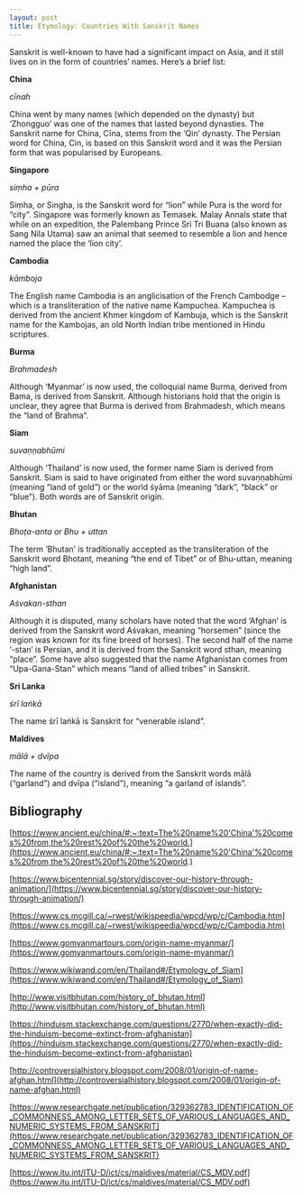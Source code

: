 ```yaml
---
layout: post
title: Etymology: Countries With Sanskrit Names
---
```

Sanskrit is well-known to have had a significant impact on Asia, and it still lives on in the form of countries’ names. Here’s a brief list:

  
  

**China**

*cīnah*

  

China went by many names (which depended on the dynasty) but ‘Zhongguo’ was one of the names that lasted beyond dynasties. The Sanskrit name for China, Cīna, stems from the ‘Qin’ dynasty. The Persian word for China, Cin, is based on this Sanskrit word and it was the Persian form that was popularised by Europeans.

  
  

**Singapore**

*siṃha + pūra*

  

Siṃha, or Singha, is the Sanskrit word for “lion” while Pura is the word for “city”. Singapore was formerly known as Temasek. Malay Annals state that while on an expedition, the Palembang Prince Sri Tri Buana (also known as Sang Nila Utama) saw an animal that seemed to resemble a lion and hence named the place the ‘lion city’.

  

**Cambodia**

*kāmboja*

  

The English name Cambodia is an anglicisation of the French Cambodge – which is a transliteration of the native name Kampuchea. Kampuchea is derived from the ancient Khmer kingdom of Kambuja, which is the Sanskrit name for the Kambojas, an old North Indian tribe mentioned in Hindu scriptures.

  
  

**Burma**

*Brahmadesh*

  

Although ‘Myanmar’ is now used, the colloquial name Burma, derived from Bama, is derived from Sanskrit. Although historians hold that the origin is unclear, they agree that Burma is derived from Brahmadesh, which means the “land of Brahma”.

  
  

**Siam**

*suvaṇṇabhūmi*

  

Although ‘Thailand’ is now used, the former name Siam is derived from Sanskrit. Siam is said to have originated from either the word suvaṇṇabhūmi (meaning “land of gold”) or the world śyāma (meaning “dark”, “black” or “blue”). Both words are of Sanskrit origin.

  
  

**Bhutan**

*Bhoṭa-anta or Bhu + uttan*

  

The term ‘Bhutan’ is traditionally accepted as the transliteration of the Sanskrit word Bhotant, meaning “the end of Tibet” or of Bhu-uttan, meaning “high land”.

  
  

**Afghanistan**

*Aśvakan-sthan*

  

Although it is disputed, many scholars have noted that the word ‘Afghan’ is derived from the Sanskrit word Aśvakan, meaning “horsemen” (since the region was known for its fine breed of horses). The second half of the name ‘-stan’ is Persian, and it is derived from the Sanskrit word sthan, meaning “place”. Some have also suggested that the name Afghanistan comes from “Upa-Gana-Stan” which means “land of allied tribes” in Sanskrit.

  
  

**Sri Lanka**

*śrī laṅkā*

  

The name śrī laṅkā is Sanskrit for “venerable island”.

  

**Maldives**

*mālā + dvīpa*

  

The name of the country is derived from the Sanskrit words mālā (“garland”) and dvīpa (“island”), meaning “a garland of islands”.

  

## Bibliography

  

[https://www.ancient.eu/china/#:~:text=The%20name%20'China'%20comes%20from,the%20rest%20of%20the%20world.](https://www.ancient.eu/china/#:~:text=The%20name%20'China'%20comes%20from,the%20rest%20of%20the%20world.)

[https://www.bicentennial.sg/story/discover-our-history-through-animation/](https://www.bicentennial.sg/story/discover-our-history-through-animation/)

[https://www.cs.mcgill.ca/~rwest/wikispeedia/wpcd/wp/c/Cambodia.htm](https://www.cs.mcgill.ca/~rwest/wikispeedia/wpcd/wp/c/Cambodia.htm)

[https://www.gomyanmartours.com/origin-name-myanmar/](https://www.gomyanmartours.com/origin-name-myanmar/)

[https://www.wikiwand.com/en/Thailand#/Etymology_of_Siam](https://www.wikiwand.com/en/Thailand#/Etymology_of_Siam)

[http://www.visitbhutan.com/history_of_bhutan.html](http://www.visitbhutan.com/history_of_bhutan.html)

[https://hinduism.stackexchange.com/questions/2770/when-exactly-did-the-hinduism-become-extinct-from-afghanistan](https://hinduism.stackexchange.com/questions/2770/when-exactly-did-the-hinduism-become-extinct-from-afghanistan)

[http://controversialhistory.blogspot.com/2008/01/origin-of-name-afghan.html](http://controversialhistory.blogspot.com/2008/01/origin-of-name-afghan.html)

[https://www.researchgate.net/publication/329362783_IDENTIFICATION_OF_COMMONNESS_AMONG_LETTER_SETS_OF_VARIOUS_LANGUAGES_AND_NUMERIC_SYSTEMS_FROM_SANSKRIT](https://www.researchgate.net/publication/329362783_IDENTIFICATION_OF_COMMONNESS_AMONG_LETTER_SETS_OF_VARIOUS_LANGUAGES_AND_NUMERIC_SYSTEMS_FROM_SANSKRIT)

[https://www.itu.int/ITU-D/ict/cs/maldives/material/CS_MDV.pdf](https://www.itu.int/ITU-D/ict/cs/maldives/material/CS_MDV.pdf)
